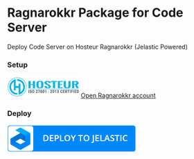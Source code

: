 # Ragnarokkr Package for Code Server

Deploy Code Server on Hosteur Ragnarokkr (Jelastic Powered)


### Setup 

![Hosteur Logo](/images/logo-hosteur_2021.png)
[Open Ragnarokkr account](https://ragnarok.hosteur.com/com)

### Deploy 

[![Deploy](https://github.com/jelastic-jps/git-push-deploy/raw/master/images/deploy-to-jelastic.png)](https://jelastic.com/install-application/?manifest=https://raw.githubusercontent.com/hosteur-sa-ch/rag_code-server/main/manifest.jps) 